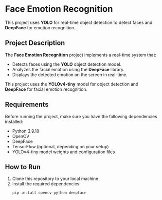 # Face Emotion Recognition

This project uses **YOLO** for real-time object detection to detect faces and **DeepFace** for emotion recognition.

## Project Description

The **Face Emotion Recognition** project implements a real-time system that:
- Detects faces using the **YOLO** object detection model.
- Analyzes the facial emotion using the **DeepFace** library.
- Displays the detected emotion on the screen in real-time.

This project uses the **YOLOv4-tiny** model for object detection and **DeepFace** for facial emotion recognition.

## Requirements

Before running the project, make sure you have the following dependencies installed:

- Python 3.9.10
- OpenCV
- DeepFace
- TensorFlow (optional, depending on your setup)
- YOLOv4-tiny model weights and configuration files

## How to Run

1. Clone this repository to your local machine.
2. Install the required dependencies:
   ```bash
   pip install opencv-python deepface
